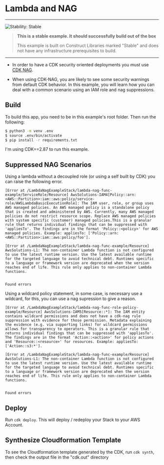 # Lambda and NAG
<!--BEGIN STABILITY BANNER-->
---

![Stability: Stable](https://img.shields.io/badge/stability-Stable-success.svg?style=for-the-badge)

> **This is a stable example. It should successfully build out of the box**
>
> This example is built on Construct Libraries marked "Stable" and does not have any infrastructure prerequisites to build.
---
<!--END STABILITY BANNER-->

* In order to have a CDK security oriented deployments you must use [CDK NAG](https://github.com/cdklabs/cdk-nag).

* When using CDK-NAG, you are likely to see some security warnings from default CDK behavior. In this example, you will learn how you can deal with a common scenario using an IAM role and nag suppressions.

## Build

To build this app, you need to be in this example's root folder. Then run the following:

```bash
$ python3 -m venv .env
$ source .env/bin/activate
$ pip install -r requirements.txt
```

I'm using CDK==2.87 to run this example.

## Suppressed NAG Scenarios

Using a lambda without a decoupled role (or using a self built by CDK) you can raise the following error.

```
[Error at /LambdaNagExampleStack/lambda-nag-func-example/ServiceRole/Resource] AwsSolutions-IAM4[Policy::arn:<AWS::Partition>:iam::aws:policy/service-role/AWSLambdaBasicExecutionRole]: The IAM user, role, or group uses AWS managed policies. An AWS managed policy is a standalone policy that is created and administered by AWS. Currently, many AWS managed policies do not restrict resource scope. Replace AWS managed policies with system specific (customer) managed policies.This is a granular rule that returns individual findings that can be suppressed with 'appliesTo'. The findings are in the format 'Policy::<policy>' for AWS managed policies. Example: appliesTo: ['Policy::arn:<AWS::Partition>:iam::aws:policy/foo'].

[Error at /LambdaNagExampleStack/lambda-nag-func-example/Resource] AwsSolutions-L1: The non-container Lambda function is not configured to use the latest runtime version. Use the latest available runtime for the targeted language to avoid technical debt. Runtimes specific to a language or framework version are deprecated when the version reaches end of life. This rule only applies to non-container Lambda functions.


Found errors
```

Using a wildcard policy statement, in some case, is necessary use a wildcard, for this, you can use a nag supression to give a reason.

```
[Error at /LambdaNagExampleStack/lambda-nag-func-role-policy-example/Resource] AwsSolutions-IAM5[Resource::*]: The IAM entity contains wildcard permissions and does not have a cdk-nag rule suppression with evidence for those permission. Metadata explaining the evidence (e.g. via supporting links) for wildcard permissions allows for transparency to operators. This is a granular rule that returns individual findings that can be suppressed with 'appliesTo'. The findings are in the format 'Action::<action>' for policy actions and 'Resource::<resource>' for resources. Example: appliesTo: ['Action::s3:*'].

[Error at /LambdaNagExampleStack/lambda-nag-func-example/Resource] AwsSolutions-L1: The non-container Lambda function is not configured to use the latest runtime version. Use the latest available runtime for the targeted language to avoid technical debt. Runtimes specific to a language or framework version are deprecated when the version reaches end of life. This rule only applies to non-container Lambda functions.


Found errors
```

## Deploy

Run `cdk deploy`. This will deploy / redeploy your Stack to your AWS Account.

## Synthesize Cloudformation Template

To see the Cloudformation template generated by the CDK, run `cdk synth`, then check the output file in the "cdk.out" directory